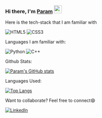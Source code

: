### Hi there, I'm [Param](https://www.linkedin.com/in/paramjangale) <img src="https://media.giphy.com/media/hvRJCLFzcasrR4ia7z/giphy.gif" width="25px">

Here is the tech-stack that I am familiar with

<img alt="HTML5" src="https://img.shields.io/badge/html5-%23E34F26.svg?style=for-the-badge&logo=html5&logoColor=white"/> <img alt="CSS3" src="https://img.shields.io/badge/css3-%231572B6.svg?style=for-the-badge&logo=css3&logoColor=white"/> 

Languages I am familiar with:

<img alt="Python" src="https://img.shields.io/badge/python-%2314354C.svg?style=for-the-badge&logo=python&logoColor=white"/> <img alt="C++" src="https://img.shields.io/badge/python-%2314354C.svg?style=for-the-badge&logo=python&logoColor=white"/>

Github Stats:

[![Param's GitHub stats](https://github-readme-stats.vercel.app/api?username=moonlight-blue&count_private=true&show_icons=true&theme=radical)](https://www.linkedin.com/in/paramjangale/)

Languages Used:

[![Top Langs](https://github-readme-stats.vercel.app/api/top-langs/?username=moonlight-blue&layout=compact&theme=radical)](https://www.linkedin.com/in/paramjangale/)


Want to collaborate? Feel free to connect😄

[![LinkedIn](https://img.shields.io/badge/linkedin-%230077B5.svg?style=for-the-badge&logo=linkedin&logoColor=white)](https://www.linkedin.com/in/paramjangale/)

